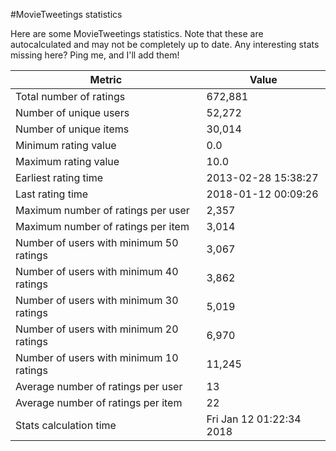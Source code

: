#MovieTweetings statistics

Here are some MovieTweetings statistics. Note that these are autocalculated and may not be completely up to date. Any interesting stats missing here? Ping me, and I'll add them!

Metric | Value
--- | ---
Total number of ratings                 | 672,881
Number of unique users                  | 52,272
Number of unique items                  | 30,014
Minimum rating value                    | 0.0
Maximum rating value                    | 10.0
Earliest rating time                    | 2013-02-28 15:38:27
Last rating time                        | 2018-01-12 00:09:26
Maximum number of ratings per user      | 2,357
Maximum number of ratings per item      | 3,014
Number of users with minimum 50 ratings | 3,067
Number of users with minimum 40 ratings | 3,862
Number of users with minimum 30 ratings | 5,019
Number of users with minimum 20 ratings | 6,970
Number of users with minimum 10 ratings | 11,245
Average number of ratings per user      | 13
Average number of ratings per item      | 22
Stats calculation time                  | Fri Jan 12 01:22:34 2018

